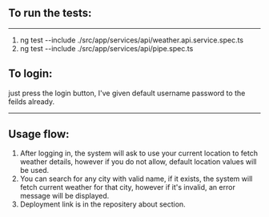 <h2>To run the tests:</h2>
<hr>

<ol>
  <li>
    ng test --include ./src/app/services/api/weather.api.service.spec.ts
  </li>
  <li>
  ng test --include ./src/app/services/api/pipe.spec.ts
</li> 
</ol>


<h2>To login:</h2>
just press the login button, I've given default username password to the feilds already.
<hr>
<h2>Usage flow:</h2>
<ol>
<li> 
After logging in, the system will ask to use your current location to fetch weather details, however if you do not allow, default location values will be used.
</li>
<li>
You can search for any city with valid name, if it exists, the system will fetch current weather for that city, however if it's invalid, an error message will be displayed.
</li>
<li>
Deployment link is in the repositery about section.
</li>
</ol>
